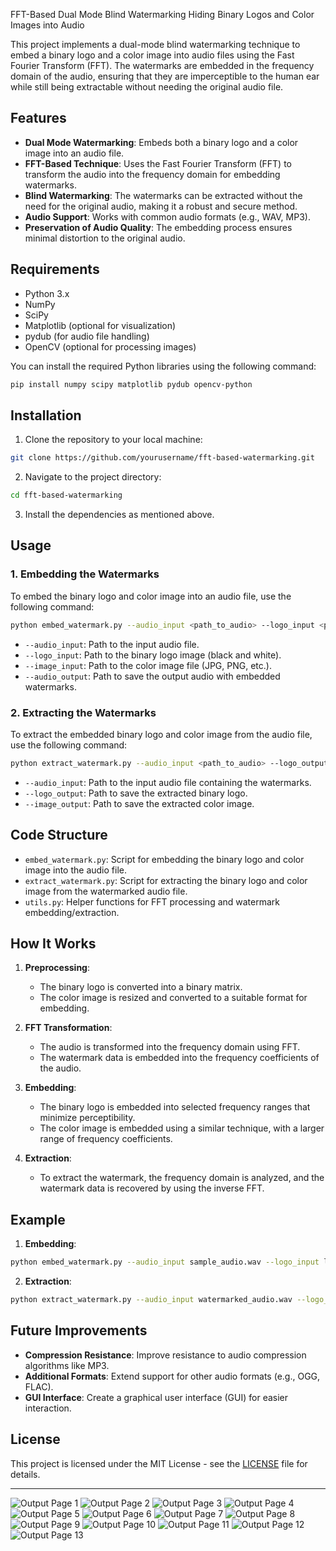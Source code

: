 FFT-Based Dual Mode Blind Watermarking Hiding Binary Logos and Color Images into Audio

This project implements a dual-mode blind watermarking technique to embed a binary logo and a color image into audio files using the Fast Fourier Transform (FFT). The watermarks are embedded in the frequency domain of the audio, ensuring that they are imperceptible to the human ear while still being extractable without needing the original audio file.

## Features

- **Dual Mode Watermarking**: Embeds both a binary logo and a color image into an audio file.
- **FFT-Based Technique**: Uses the Fast Fourier Transform (FFT) to transform the audio into the frequency domain for embedding watermarks.
- **Blind Watermarking**: The watermarks can be extracted without the need for the original audio, making it a robust and secure method.
- **Audio Support**: Works with common audio formats (e.g., WAV, MP3).
- **Preservation of Audio Quality**: The embedding process ensures minimal distortion to the original audio.

## Requirements

- Python 3.x
- NumPy
- SciPy
- Matplotlib (optional for visualization)
- pydub (for audio file handling)
- OpenCV (optional for processing images)

You can install the required Python libraries using the following command:

```bash
pip install numpy scipy matplotlib pydub opencv-python
```

## Installation

1. Clone the repository to your local machine:

```bash
git clone https://github.com/yourusername/fft-based-watermarking.git
```

2. Navigate to the project directory:

```bash
cd fft-based-watermarking
```

3. Install the dependencies as mentioned above.

## Usage

### 1. Embedding the Watermarks

To embed the binary logo and color image into an audio file, use the following command:

```bash
python embed_watermark.py --audio_input <path_to_audio> --logo_input <path_to_logo> --image_input <path_to_image> --audio_output <path_to_output_audio>
```

- `--audio_input`: Path to the input audio file.
- `--logo_input`: Path to the binary logo image (black and white).
- `--image_input`: Path to the color image file (JPG, PNG, etc.).
- `--audio_output`: Path to save the output audio with embedded watermarks.

### 2. Extracting the Watermarks

To extract the embedded binary logo and color image from the audio file, use the following command:

```bash
python extract_watermark.py --audio_input <path_to_audio> --logo_output <path_to_logo_output> --image_output <path_to_image_output>
```

- `--audio_input`: Path to the input audio file containing the watermarks.
- `--logo_output`: Path to save the extracted binary logo.
- `--image_output`: Path to save the extracted color image.

## Code Structure

- `embed_watermark.py`: Script for embedding the binary logo and color image into the audio file.
- `extract_watermark.py`: Script for extracting the binary logo and color image from the watermarked audio file.
- `utils.py`: Helper functions for FFT processing and watermark embedding/extraction.

## How It Works

1. **Preprocessing**:
   - The binary logo is converted into a binary matrix.
   - The color image is resized and converted to a suitable format for embedding.
   
2. **FFT Transformation**:
   - The audio is transformed into the frequency domain using FFT.
   - The watermark data is embedded into the frequency coefficients of the audio.

3. **Embedding**:
   - The binary logo is embedded into selected frequency ranges that minimize perceptibility.
   - The color image is embedded using a similar technique, with a larger range of frequency coefficients.

4. **Extraction**:
   - To extract the watermark, the frequency domain is analyzed, and the watermark data is recovered by using the inverse FFT.

## Example

1. **Embedding**:

```bash
python embed_watermark.py --audio_input sample_audio.wav --logo_input logo.png --image_input image.jpg --audio_output watermarked_audio.wav
```

2. **Extraction**:

```bash
python extract_watermark.py --audio_input watermarked_audio.wav --logo_output extracted_logo.png --image_output extracted_image.jpg
```

## Future Improvements

- **Compression Resistance**: Improve resistance to audio compression algorithms like MP3.
- **Additional Formats**: Extend support for other audio formats (e.g., OGG, FLAC).
- **GUI Interface**: Create a graphical user interface (GUI) for easier interaction.

## License

This project is licensed under the MIT License - see the [LICENSE](LICENSE) file for details.

---
![Output Page 1](output-1.png)
![Output Page 2](output-2.png)
![Output Page 3](output-3.png)
![Output Page 4](output-4.png)
![Output Page 5](output-5.png)
![Output Page 6](output-6.png)
![Output Page 7](output-7.png)
![Output Page 8](output-8.png)
![Output Page 9](output-9.png)
![Output Page 10](output-10.png)
![Output Page 11](output-11.png)
![Output Page 12](output-12.png)
![Output Page 13](output-13.png)
